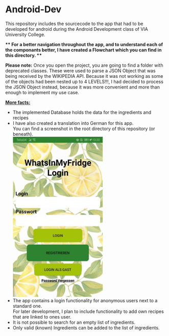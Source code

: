 # Android-Dev
This repository includes the sourcecode to the app that had to be developed for android during the Android Development class of VIA University College.

<strong>** For a better navigation throughout the app, and to understand each of the componants better, I have created a Flowchart which you can find in this directory. **</strong>

<strong>Please note:</strong>
Once you open the project, you are going to find a folder with deprecated classes. These were used to parse a JSON Object that was being received by the WIKIPEDIA API. Because it was not working as some of the objects had been nested up to 4 LEVELS!!!, I had decided to process the JSON Object instead, because it was more convenient and more than enough to implement my use case.

<u><strong>More facts:</strong></u>
<ul>
  <li>The implemented Database holds the data for the ingredients and recipes</li>
  <li>I have also created a translation into German for this app.<br>You can find a screenshot in the root directory of this repository (or beneath).</li>
  <img src="https://github.com/danieldenk/Android-Dev/blob/master/German_Login.jpg" alt="Login in German" height="500px"/>
  <li>The app contains a login functionality for anonymous users next to a standard one.<br>For later development, I plan to include functionality to add own recipes that are linked to ones user.</li>
  <li>It is not possible to search for an empty list of ingredients.</li>
  <li>Only valid (known) Ingredients can be added to the list of ingredients.</li>
</ul>
